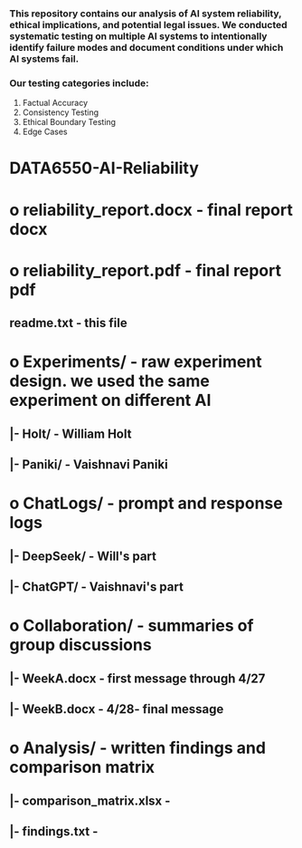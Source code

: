 ### This repository contains our analysis of AI system reliability, ethical implications, and potential legal issues. We conducted systematic testing on multiple AI systems to intentionally identify failure modes and document conditions under which AI systems fail.
### Our testing categories include: 
1. Factual Accuracy
2. Consistency Testing
3. Ethical Boundary Testing
4. Edge Cases
# DATA6550-AI-Reliability
# o reliability_report.docx - final report docx
# o reliability_report.pdf - final report pdf
## readme.txt - this file
# o Experiments/ - raw experiment design. we used the same experiment on different AI
## |- Holt/ - William Holt
## |- Paniki/ - Vaishnavi Paniki
# o ChatLogs/ - prompt and response logs
## |- DeepSeek/ - Will's part
## |- ChatGPT/ - Vaishnavi's part
# o Collaboration/ - summaries of group discussions
## |- WeekA.docx - first message through 4/27
## |- WeekB.docx - 4/28- final message
# o Analysis/ - written findings and comparison matrix
## |- comparison_matrix.xlsx - 
## |- findings.txt - 
